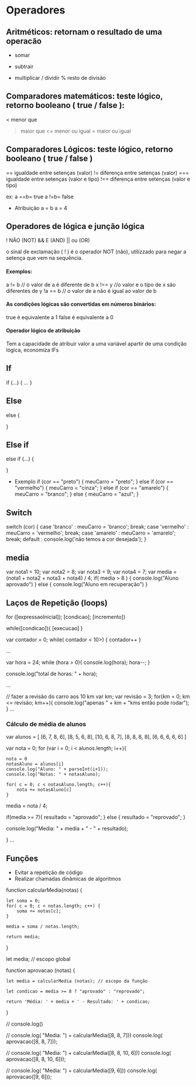 
# Operadores

## Aritméticos: retornam o resultado de uma operacão
+ somar
- subtrair
* multiplicar
/ dividir
% resto de divisão

## Comparadores matemáticos: teste lógico, retorno booleano ( true / false  ):
< menor que
> maior que
<= menor ou igual
>= maior ou igual

## Comparadores Lógicos: teste lógico, retorno booleano ( true / false )
==    igualdade entre setenças (valor)
!=    diferença entre setenças (valor)
===   igualdade entre setenças (valor e tipo)
!==   diferença entre setenças (valor e tipo)

ex:
a ==b= true
a !=b= false

* Atribuição
a = b
a = 4

## Operadores de lógica e junção lógica
!      NÃO  (NOT)
&&     E  (AND)
||     ou  (OR)


o sinal de exclamação  ( ! ) é o operador NOT  (não), utilizzado para negar a setença que vem na sequência.

#### Exemplos:

a != b   // o valor de a é diferente de b
x !== y  //o valor e o tipo de x são diferentes de y
!a == b  // o valor de a não é igual ao valor de b

#### As condições lógicas são convertidas em números binários:
true é equivalente a 1
false é equivalente a 0

#### Operador lógico de atribuição

Tem a capacidade de atribuir valor a uma variável apartir de uma condição lógica, economiza IFs

## If
if (...)  {
    ...
}

## Else
else {
    
}

## Else if
else if (...) {

}

* Exemplo
if (cor == "preto") {
    meuCarro = "preto";
} else if (cor == "vermelho") {
    meuCarro = "cinza";
} else if (cor == "amarelo") {
    meuCarro = "branco";
} else {
    meuCarro = "azul";
}

## Switch

switch (cor) {
    case 'branco' :
        meuCarro = 'branco';
        break;
    case 'vermelho' :
        meuCarro = 'vermelho';
        break;
    case 'amarelo' :
        meuCarro = 'amarelo';
        break;
    default :
        console.log('não temos a cor desejada');
}

## media 
var nota1 = 10;
var nota2 = 8;
var nota3 = 9;
var nota4 = 7;
var media = (nota1 + nota2 + nota3 + nota4) / 4;
if( media > 8 ) {
    console.log("Aluno aprovado")
} else {
    console.log("Aluno em recuperação")
}

## Laços de Repetição (loops)

for ([expressaoInicial]); [condicao]; [incremento])

while([condicao]){
    [execucao]
}

var contador = 0;
while( contador < 10>) {
    contador++
}

...

var hora = 24;
while (hora > 0){
    console.log(hora);
    hora--;
}

console.log("total de horas: " + hora);

...

// fazer a revisão do carro aos 10 km
var km;
var revisão = 3;
for(km = 0; km <= revisão; km++){
    console.log("apenas " + km + "kms então pode rodar");
}
...

### Cálculo de média de alunos

var alunos = [
    [6, 7, 8, 6],
    [8, 5, 6, 8],
    [10, 6, 8, 7],
    [8, 8, 8, 8],
    [6, 6, 6, 6, 6]
]

var nota = 0;
for (var i = 0; i < alunos.length; i++){

    nota = 0
    notasAluno = alunos[i]
    console.log("Aluno: " + parseInt(i+1));
    console.log("Notas: " + notasAluno);

    for( c = 0; c < notasAluno.length; c++){
        nota += notasAluno[c]
    }

media = nota / 4;

if(media >= 7){
    resultado = "aprovado";
} else {
    resultado = "reprovado";
}

console.log("Media: " + media + " - " + resultado);

}
...

## Funções
- Evitar a repetição de código
- Realizar chamadas dinâmicas de algoritmos

function calcularMedia(notas) {

    let soma = 0;
    for( c = 0; c < notas.length; c++) {
        soma += notas[c];
    }

    media = soma / notas.length;

    return media;

}

let media; // escopo global

function aprovacao (notas) {

    let media = calcularMedia (notas); // escopo da função

    let condicao = media >= 8 ? "aprovado" : "reprovado";

    return 'Média: ' + media + ' - Resultado: ' + condicao;

}

// console.log()

// console.log( "Media: ") + calcularMedia([8, 8, 7]))
console.log( aprovacao([8, 8, 7]));


// console.log( "Media: ") + calcularMedia([8, 8, 10, 6]))
console.log( aprovacao([8, 8, 10, 6]));


// console.log( "Media: ") + calcularMedia([9, 6]))
console.log( aprovacao([9, 6]));